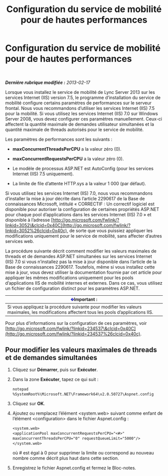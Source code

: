 ﻿---
title: Configuration du service de mobilité pour de hautes performances
TOCTitle: Configuration du service de mobilité pour de hautes performances
ms:assetid: c2b8aadb-cffb-49f0-ba7a-e8541a1ff475
ms:mtpsurl: https://technet.microsoft.com/fr-fr/library/Hh690042(v=OCS.15)
ms:contentKeyID: 49298742
ms.date: 05/20/2016
mtps_version: v=OCS.15
ms.translationtype: HT
---

# Configuration du service de mobilité pour de hautes performances

 

_**Dernière rubrique modifiée :** 2013-02-17_

Lorsque vous installez le service de mobilité de Lync Server 2013 sur les services Internet (IIS) version 7.5, le programme d’installation du service de mobilité configure certains paramètres de performances sur le serveur frontal. Nous vous recommandons d’utiliser les services Internet (IIS) 7.5 pour la mobilité. Si vous utilisez les services Internet (IIS) 7.0 sur Windows Server 2008, vous devez configurer ces paramètres manuellement. Ceux-ci affectent la quantité maximale de demandes utilisateur simultanées et la quantité maximale de threads autorisés pour le service de mobilité.

Les paramètres de performances sont les suivants :

  - **maxConcurrentThreadsPerCPU** a la valeur zéro (0).

  - **maxConcurrentRequestsPerCPU** a la valeur zéro (0).

  - Le modèle de processus ASP.NET est AutoConfig (pour les services Internet (IIS) 7.5 uniquement).

  - La limite de file d’attente HTTP.sys a la valeur 1 000 (par défaut).

Si vous utilisez les services Internet (IIS) 7.0, nous vous recommandons d’installer la mise à jour décrite dans l’article 2290617 de la Base de connaissances Microsoft, intitulé « CORRECTIF : Un correctif logiciel est disponible pour autoriser la configuration de certaines propriétés ASP.NET pour chaque pool d’applications dans les services Internet (IIS) 7.0 » et disponible à l’adresse [http://go.microsoft.com/fwlink/?linkid=3052\&clcid=0x40C](http://go.microsoft.com/fwlink/?linkid=3052%26clcid=0x40c), de sorte que vous puissiez appliquer les modifications uniquement pour le service de mobilité, sans affecter d’autres services web.

La procédure suivante décrit comment modifier les valeurs maximales de threads et de demandes ASP.NET simultanées sur les services Internet (IIS) 7.0 si vous n’installez pas la mise à jour disponible dans l’article de la Base de connaissances 2290617. Toutefois, même si vous installez cette mise à jour, vous devez utiliser la documentation fournie par cet article pour appliquer les mêmes modifications uniquement pour les pools d’applications IIS de mobilité internes et externes. Dans ce cas, vous utilisez un fichier de configuration distinct pour les paramètres ASP.NET.

<table>
<thead>
<tr class="header">
<th><img src="images/Gg425917.important(OCS.15).gif" title="important" alt="important" />Important :</th>
</tr>
</thead>
<tbody>
<tr class="odd">
<td>Si vous appliquez la procédure suivante pour modifier les valeurs maximales, les modifications affectent tous les pools d’applications IIS.</td>
</tr>
</tbody>
</table>


Pour plus d’informations sur la configuration de ces paramètres, voir [http://go.microsoft.com/fwlink/?linkid=234537\&clcid=0x40C](http://go.microsoft.com/fwlink/?linkid=234537%26clcid=0x40c).

## Pour modifier les valeurs maximales de threads et de demandes simultanées

1.  Cliquez sur **Démarrer**, puis sur **Exécuter**.

2.  Dans la zone **Exécuter**, tapez ce qui suit :
    
        notepad %SystemRoot%\Microsoft.NET\Framework64\v2.0.50727\Aspnet.config

3.  Cliquez sur **OK**.

4.  Ajoutez ou remplacez l’élément \<system.web\> suivant comme enfant de l’élément \<configuration\> dans le fichier Aspnet.config :
    
        <system.web>
        <applicationPool maxConcurrentRequestsPerCPU="<#>" maxConcurrentThreadsPerCPU="0" requestQueueLimit="5000"/>
        </system.web>
    
    où \# est égal à 0 pour supprimer la limite ou correspond au nouveau nombre comme décrit plus haut dans cette section.

5.  Enregistrez le fichier Aspnet.config et fermez le Bloc-notes.

